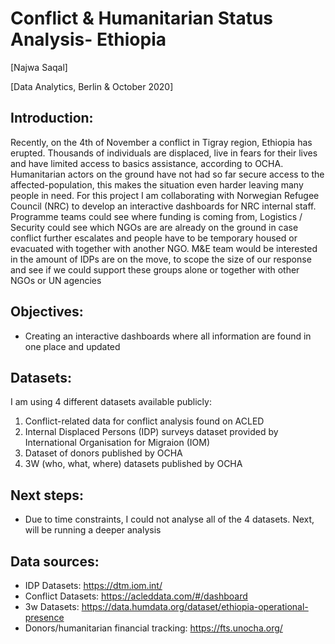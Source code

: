 # Conflict & Humanitarian Status Analysis- Ethiopia 

[Najwa Saqal]

[Data Analytics, Berlin & October 2020]


## Introduction:
Recently, on the 4th of November a conflict in Tigray region, Ethiopia has erupted. Thousands of individuals are displaced,  live in fears for their lives and have limited access to basics assistance, according to OCHA. Humanitarian actors on the ground have not had so far secure access to the affected-population, this makes the situation even harder leaving many people in need. 
For this project I am collaborating with Norwegian Refugee Council (NRC) to develop an interactive dashboards for NRC internal staff. Programme teams could see where funding is coming from, Logistics / Security could see which NGOs are are already on the ground in case conflict further escalates and people have to be temporary housed or evacuated with together with another NGO. M&E team would be interested in the amount of IDPs are on the move, to scope the size of our response and see if we could support these groups alone or together with other NGOs or UN agencies


## Objectives:
* Creating an interactive dashboards where all information are found in one place and updated

## Datasets:
I am using 4 different datasets available publicly:
1. Conflict-related data for conflict analysis found on ACLED 
2. Internal Displaced Persons (IDP) surveys dataset provided by International Organisation for Migraion (IOM)
3. Dataset of donors published by OCHA
4. 3W (who, what, where) datasets published by OCHA

## Next steps:
* Due to time constraints, I could not analyse all of the 4 datasets. Next, will be running a deeper analysis 

## Data sources:
* IDP Datasets: https://dtm.iom.int/
* Conflict Datasets: https://acleddata.com/#/dashboard
* 3w Datasets: https://data.humdata.org/dataset/ethiopia-operational-presence
* Donors/humanitarian financial tracking: https://fts.unocha.org/
